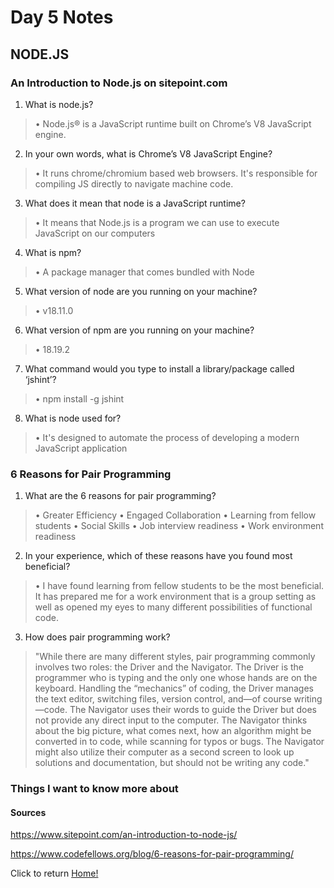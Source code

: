 # Day 5 Notes

## NODE.JS

### An Introduction to Node.js on sitepoint.com

1. What is node.js?

  > • Node.js® is a JavaScript runtime built on Chrome’s V8 JavaScript engine.

2. In your own words, what is Chrome’s V8 JavaScript Engine?

  > • It runs chrome/chromium based web browsers. It's responsible for compiling JS directly to navigate machine code.

3. What does it mean that node is a JavaScript runtime?

  > • It means that Node.js is a program we can use to execute JavaScript on our computers

4. What is npm?

  > • A package manager that comes bundled with Node

5. What version of node are you running on your machine?

  > • v18.11.0

6. What version of npm are you running on your machine?

  > • 18.19.2

7. What command would you type to install a library/package called ‘jshint’?

  > • npm install -g jshint

8. What is node used for?

  > • It's designed to automate the process of developing a modern JavaScript application

### 6 Reasons for Pair Programming

1. What are the 6 reasons for pair programming?

  > • Greater Efficiency
  > • Engaged Collaboration
  > • Learning from fellow students
  > • Social Skills
  > • Job interview readiness
  > • Work environment readiness

2. In your experience, which of these reasons have you found most beneficial?

  > • I have found learning from fellow students to be the most beneficial. It has prepared me for a work environment that is a group setting as well as opened my eyes to many different possibilities of functional code.

3. How does pair programming work?

> "While there are many different styles, pair programming commonly involves two roles: the Driver and the Navigator. The Driver is the programmer who is typing and the only one whose hands are on the keyboard. Handling the “mechanics” of coding, the Driver manages the text editor, switching files, version control, and—of course writing—code. The Navigator uses their words to guide the Driver but does not provide any direct input to the computer. The Navigator thinks about the big picture, what comes next, how an algorithm might be converted in to code, while scanning for typos or bugs. The Navigator might also utilize their computer as a second screen to look up solutions and documentation, but should not be writing any code."

### Things I want to know more about

#### Sources

https://www.sitepoint.com/an-introduction-to-node-js/

https://www.codefellows.org/blog/6-reasons-for-pair-programming/

Click to return [Home!](../README.md)

